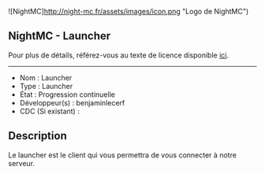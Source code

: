 ![NightMC]http://night-mc.fr/assets/images/icon.png "Logo de NightMC")

## NightMC - Launcher

Pour plus de détails, référez-vous au texte de licence disponible [ici](LICENCE).

------------------------------------

- Nom : Launcher
- Type : Launcher
- État : Progression continuelle
- Développeur(s) : benjaminlecerf
- CDC (Si existant) : 


## Description
Le launcher est le client qui vous permettra de vous connecter à notre serveur.
